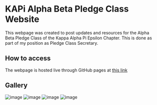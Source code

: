 # KAPi Alpha Beta Pledge Class Website

This webpage was created to post updates and resources for the Alpha Beta Pledge Class of the Kappa Alpha Pi Epsilon Chapter. This is done as part of my position as Pledge Class Secretary.

## How to access

The webpage is hosted live through GitHub pages at [this link](https://dtsivkovski.github.io/kapi-ab/)

## Gallery

![image](https://github.com/dtsivkovski/kapi-ab/assets/89223402/539b4c0b-dda8-4c76-b1c0-594e292bc9a9)
![image](https://github.com/dtsivkovski/kapi-ab/assets/89223402/2c901eb0-a33d-48d2-a0e4-ca2cc4acfcbd)
![image](https://github.com/dtsivkovski/kapi-ab/assets/89223402/2df1f2a3-8a52-494a-94f4-c99a8f8bc591)
![image](https://github.com/dtsivkovski/kapi-ab/assets/89223402/1899e94b-0f1b-4258-b401-542d6d0952c9)

